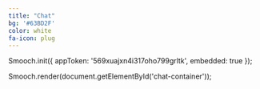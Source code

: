 ```yaml
---
title: "Chat"
bg: '#63BD2F'
color: white
fa-icon: plug
---
```

<script src="https://cdn.smooch.io/smooch.min.js"></script>
Smooch.init({
    appToken: '569xuajxn4i317oho799grltk',
    embedded: true
});


Smooch.render(document.getElementById('chat-container'));
<script>
    Smooch.init({appToken: '569xuajxn4i317oho799grltk'});
</script>
